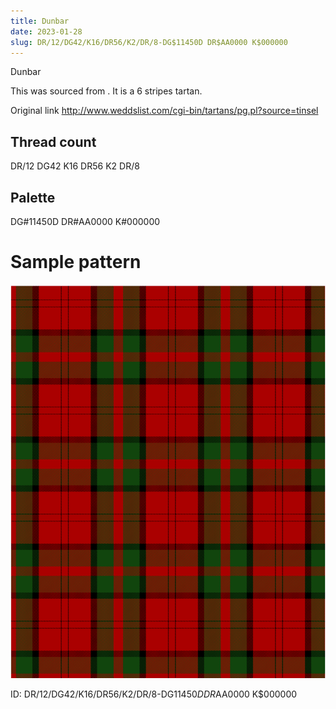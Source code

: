 ```yaml
---
title: Dunbar
date: 2023-01-28
slug: DR/12/DG42/K16/DR56/K2/DR/8-DG$11450D DR$AA0000 K$000000
---
```

Dunbar

This was sourced from <no value>.  It is a 6 stripes tartan.

Original link http://www.weddslist.com/cgi-bin/tartans/pg.pl?source=tinsel

## Thread count
DR/12 DG42 K16 DR56 K2 DR/8

## Palette
DG#11450D DR#AA0000 K#000000

# Sample pattern

![Tartan detail](tartan.png "DR/12 DG42 K16 DR56 K2 DR/8 tartan")

ID: DR/12/DG42/K16/DR56/K2/DR/8-DG$11450D DR$AA0000 K$000000